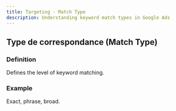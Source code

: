 ```yaml
---
title: Targeting - Match Type
description: Understanding keyword match types in Google Ads
---
```


## Type de correspondance (Match Type)

### Definition
Defines the level of keyword matching.

### Example
Exact, phrase, broad.